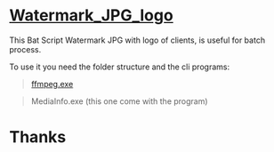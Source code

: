 # [Watermark_JPG_logo](https://github.com/serguei9090/Watermark_JPG_logo "Watermark JPG With Logo")
This Bat Script Watermark JPG with logo of clients, is useful for batch process.

To use it you need the folder structure and the cli programs:

> [ffmpeg.exe](https://ffmpeg.org/ "FFmpeg")

>MediaInfo.exe (this one come with the program)

# Thanks
